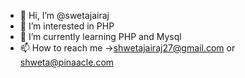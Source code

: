 - 👋 Hi, I’m @swetajairaj
- 👀 I’m interested in PHP 
- 🌱 I’m currently learning PHP and Mysql
- 📫 How to reach me ->shwetajairaj27@gmail.com or shweta@pinaacle.com

<!---
swetajairaj/swetajairaj is a ✨ special ✨ repository because its `README.md` (this file) appears on your GitHub profile.
You can click the Preview link to take a look at your changes.
--->
